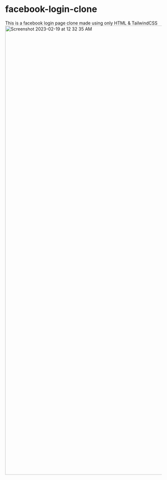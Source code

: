 # facebook-login-clone
This is a facebook login page clone made using only HTML & TailwindCSS
<img width="1440" alt="Screenshot 2023-02-19 at 12 32 35 AM" src="https://user-images.githubusercontent.com/112768684/219883643-5f293654-3c23-4491-9274-19b95af5eb57.png">
